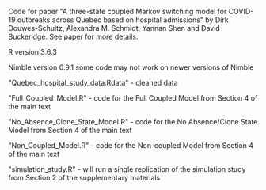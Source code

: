 Code for paper "A three-state coupled Markov switching model for COVID-19 outbreaks across Quebec based on hospital admissions" by Dirk Douwes-Schultz, Alexandra M. Schmidt, Yannan Shen and David Buckeridge. See paper for more details.

R version 3.6.3

Nimble version 0.9.1
some code may not work on newer versions of Nimble

"Quebec_hospital_study_data.Rdata" - cleaned data

"Full_Coupled_Model.R" - code for the Full Coupled Model from Section 4 of the main text

"No_Absence_Clone_State_Model.R" - code for the No Absence/Clone State Model from Section 4 of the main text 

"Non_Coupled_Model.R" - code for the Non-coupled Model from Section 4 of the main text

"simulation_study.R" - will run a single replication of the simulation study from Section 2 of the supplementary materials

